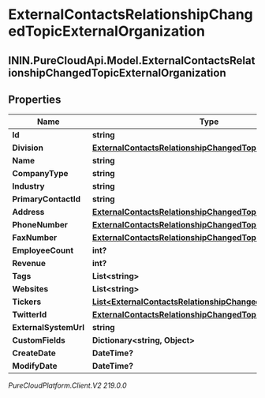 # ExternalContactsRelationshipChangedTopicExternalOrganization

## ININ.PureCloudApi.Model.ExternalContactsRelationshipChangedTopicExternalOrganization

## Properties

|Name | Type | Description | Notes|
|------------ | ------------- | ------------- | -------------|
| **Id** | **string** |  | [optional] |
| **Division** | [**ExternalContactsRelationshipChangedTopicDivision**](ExternalContactsRelationshipChangedTopicDivision) |  | [optional] |
| **Name** | **string** |  | [optional] |
| **CompanyType** | **string** |  | [optional] |
| **Industry** | **string** |  | [optional] |
| **PrimaryContactId** | **string** |  | [optional] |
| **Address** | [**ExternalContactsRelationshipChangedTopicContactAddress**](ExternalContactsRelationshipChangedTopicContactAddress) |  | [optional] |
| **PhoneNumber** | [**ExternalContactsRelationshipChangedTopicPhoneNumber**](ExternalContactsRelationshipChangedTopicPhoneNumber) |  | [optional] |
| **FaxNumber** | [**ExternalContactsRelationshipChangedTopicPhoneNumber**](ExternalContactsRelationshipChangedTopicPhoneNumber) |  | [optional] |
| **EmployeeCount** | **int?** |  | [optional] |
| **Revenue** | **int?** |  | [optional] |
| **Tags** | **List&lt;string&gt;** |  | [optional] |
| **Websites** | **List&lt;string&gt;** |  | [optional] |
| **Tickers** | [**List&lt;ExternalContactsRelationshipChangedTopicTicker&gt;**](ExternalContactsRelationshipChangedTopicTicker) |  | [optional] |
| **TwitterId** | [**ExternalContactsRelationshipChangedTopicTwitterId**](ExternalContactsRelationshipChangedTopicTwitterId) |  | [optional] |
| **ExternalSystemUrl** | **string** |  | [optional] |
| **CustomFields** | **Dictionary&lt;string, Object&gt;** |  | [optional] |
| **CreateDate** | **DateTime?** |  | [optional] |
| **ModifyDate** | **DateTime?** |  | [optional] |



_PureCloudPlatform.Client.V2 219.0.0_
